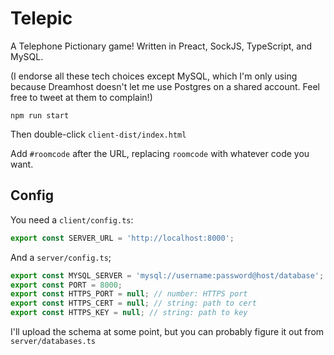 Telepic
=======

A Telephone Pictionary game! Written in Preact, SockJS, TypeScript, and MySQL.

(I endorse all these tech choices except MySQL, which I'm only using because Dreamhost doesn't let me use Postgres on a shared account. Feel free to tweet at them to complain!)

```
npm run start
```

Then double-click `client-dist/index.html`

Add `#roomcode` after the URL, replacing `roomcode` with whatever code you want.


Config
------

You need a `client/config.ts`:

```ts
export const SERVER_URL = 'http://localhost:8000';
```

And a `server/config.ts`;

```ts
export const MYSQL_SERVER = 'mysql://username:password@host/database';
export const PORT = 8000;
export const HTTPS_PORT = null; // number: HTTPS port
export const HTTPS_CERT = null; // string: path to cert
export const HTTPS_KEY = null; // string: path to key
```

I'll upload the schema at some point, but you can probably figure it out from `server/databases.ts`
